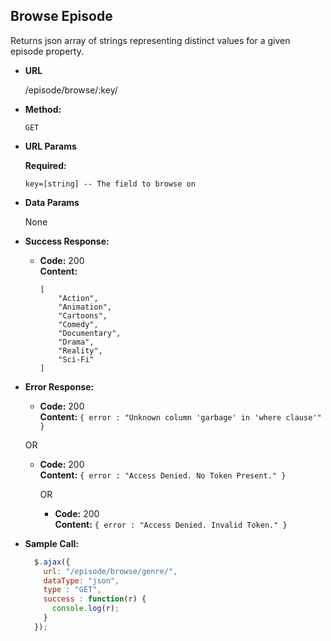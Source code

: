 **Browse Episode**
----
  Returns json array of strings representing distinct values for a given episode property.

* **URL**

  /episode/browse/:key/

* **Method:**

  `GET`

*  **URL Params**

   **Required:**

   `key=[string] -- The field to browse on`

* **Data Params**

  None

* **Success Response:**

  * **Code:** 200 <br />
    **Content:**
    ```
    [
        "Action",
        "Animation",
        "Cartoons",
        "Comedy",
        "Documentary",
        "Drama",
        "Reality",
        "Sci-Fi"
    ]
    ```

* **Error Response:**

  * **Code:** 200 <br />
    **Content:** `{ error : "Unknown column 'garbage' in 'where clause'" }`

  OR

  * **Code:** 200 <br />
    **Content:** `{ error : "Access Denied. No Token Present." }`

    OR

    * **Code:** 200 <br />
      **Content:** `{ error : "Access Denied. Invalid Token." }`

* **Sample Call:**

  ```javascript
    $.ajax({
      url: "/episode/browse/genre/",
      dataType: "json",
      type : "GET",
      success : function(r) {
        console.log(r);
      }
    });
  ```
